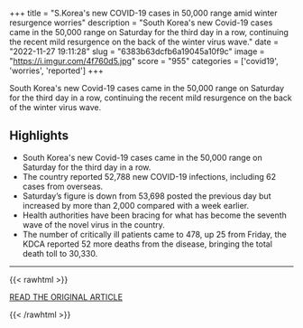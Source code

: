 +++
title = "S.Korea's new COVID-19 cases in 50,000 range amid winter resurgence worries"
description = "South Korea's new Covid-19 cases came in the 50,000 range on Saturday for the third day in a row, continuing the recent mild resurgence on the back of the winter virus wave."
date = "2022-11-27 19:11:28"
slug = "6383b63dcfb6a19045a10f9c"
image = "https://i.imgur.com/4f760d5.jpg"
score = "955"
categories = ['covid19', 'worries', 'reported']
+++

South Korea's new Covid-19 cases came in the 50,000 range on Saturday for the third day in a row, continuing the recent mild resurgence on the back of the winter virus wave.

## Highlights

- South Korea's new Covid-19 cases came in the 50,000 range on Saturday for the third day in a row.
- The country reported 52,788 new COVID-19 infections, including 62 cases from overseas.
- Saturday’s figure is down from 53,698 posted the previous day but increased by more than 2,000 compared with a week earlier.
- Health authorities have been bracing for what has become the seventh wave of the novel virus in the country.
- The number of critically ill patients came to 478, up 25 from Friday, the KDCA reported 52 more deaths from the disease, bringing the total death toll to 30,330.

---

{{< rawhtml >}}
  <p class="article-category">
    <a target="_blank" href="https://weeklyvoice.com/s-koreas-new-covid-19-cases-in-50000-range-amid-winter-resurgence-worries/">READ THE ORIGINAL ARTICLE</a>
  </p>
{{< /rawhtml >}}
